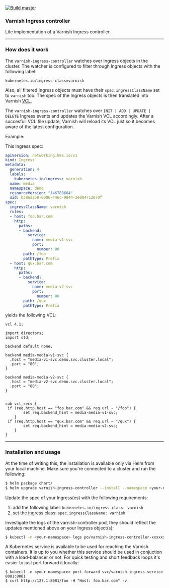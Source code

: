 [![Build master](https://github.com/mariusmagureanu/vingress/actions/workflows/rust.yml/badge.svg)](https://github.com/mariusmagureanu/vingress/actions/workflows/rust.yml)

### Varnish Ingress controller
Lite implementation of a Varnish Ingress controller.

---

### How does it work

The ``varnish-ingress-controller`` watches over Ingress objects in the cluster. The watcher is configured to
filter through Ingress objects with the following label:

```
kubernetes.io/ingress-class=varnish
```

Also, all filtered Ingress objects must have their ``spec.ingressClassName`` set to ``varnish`` too. The spec of the Ingress objects 
is then translated into Varnish [VCL](https://varnish-cache.org/docs/trunk/users-guide/vcl.html).

The ``varnish-ingress-controller`` watches over ``INIT | ADD | UPDATE | DELETE`` Ingress events and updates
the Varnish VCL accordingly. After a succesfull VCL file update, Varnish will reload its VCL just so it becomes aware of the latest configuration.


Example:

This Ingress spec:

```yaml
apiVersion: networking.k8s.io/v1
kind: Ingress
metadata:
  generation: 4
  labels:
    kubernetes.io/ingress: varnish
  name: media
  namespace: demo
  resourceVersion: "146788664"
  uid: b386a268-0006-446c-9844-3e004712070f
spec:
  ingressClassName: varnish
  rules:
  - host: foo.bar.com
    http:
      paths:
      - backend:
          service:
            name: media-v1-svc
            port:
              number: 80
        path: /foo
        pathType: Prefix
  - host: qux.bar.com
    http:
      paths:
      - backend:
          service:
            name: media-v2-svc
            port:
              number: 80
        path: /qux
        pathType: Prefix
```

yields the following VCL:

```
vcl 4.1;

import directors;
import std;

backend default none;

backend media-media-v1-svc {
  .host = "media-v1-svc.demo.svc.cluster.local";
  .port = "80";
}
  
backend media-media-v2-svc {
  .host = "media-v2-svc.demo.svc.cluster.local";
  .port = "80";
}
  

sub vcl_recv {
 if (req.http.host == "foo.bar.com" && req.url ~ "/foo") {
        set req.backend_hint = media-media-v1-svc;
    }
 if (req.http.host == "qux.bar.com" && req.url ~ "/qux") {
        set req.backend_hint = media-media-v2-svc;
    }
}
```

---

### Installation and usage

At the time of writing this, the installation is available only via Helm from your local machine.
Make sure you're connected to a cluster and run the following:

```sh
$ helm package chart/
$ helm upgrade varnish-ingress-controller --install --namespace <your-namespace> --create-namespace ./varnish-ingress-controller-0.1.0.tgz
```

Update the spec of your Ingress(es) with the following requirements:

1. add the following label: ``kubernetes.io/ingress-class: varnish``
2. set the ingress class: ``spec.ingressClassName: varnish``

Investigate the logs of the varnish-controller pod, they should reflect the updates mentioned above on your Ingress object(s):

```sh
$ kubectl -n <your-namespace> logs po/varnish-ingress-controller-xxxxxxxxxx-yyyyy -c varnish-controller
```

A Kubernetes service is available to be used for reaching the Varnish containers. It is up to you whether this service
should be used in conjuction with a load-balancer or not. 
For quick testing and short feedback loops it's easier to just port forward it locally:

```
$ kubectl -n <your-namespace> port-forward svc/varnish-ingress-service 8081:8081
$ curl http://127.1:8081/foo -H "Host: foo.bar.com" -v
```

